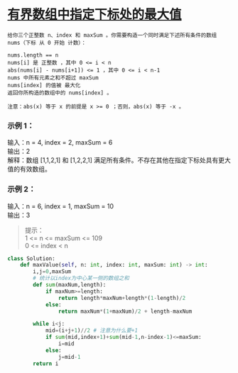 # [有界数组中指定下标处的最大值](https://leetcode.cn/problems/maximum-value-at-a-given-index-in-a-bounded-array/)
    给你三个正整数 n、index 和 maxSum 。你需要构造一个同时满足下述所有条件的数组 nums（下标 从 0 开始 计数）：

    nums.length == n
    nums[i] 是 正整数 ，其中 0 <= i < n
    abs(nums[i] - nums[i+1]) <= 1 ，其中 0 <= i < n-1
    nums 中所有元素之和不超过 maxSum
    nums[index] 的值被 最大化
    返回你所构造的数组中的 nums[index] 。

    注意：abs(x) 等于 x 的前提是 x >= 0 ；否则，abs(x) 等于 -x 。

### 示例 1：
输入：n = 4, index = 2,  maxSum = 6  
输出：2  
解释：数组 [1,1,2,1] 和 [1,2,2,1] 满足所有条件。不存在其他在指定下标处具有更大值的有效数组。  

### 示例 2：  
输入：n = 6, index = 1,  maxSum = 10  
输出：3  

>提示：  
>1 <= n <= maxSum <= 109  
>0 <= index < n  

```python
class Solution:
    def maxValue(self, n: int, index: int, maxSum: int) -> int:
        i,j=0,maxSum
        # 统计以index为中心某一侧的数组之和
        def sum(maxNum,length):
            if maxNum>=length:
                return length*maxNum+length*(1-length)/2
            else:
                return maxNum*(1+maxNum)/2 + length-maxNum

        while i<j:
            mid=(i+j+1)//2 # 注意为什么要+1
            if sum(mid,index+1)+sum(mid-1,n-index-1)<=maxSum:
                i=mid
            else:
                j=mid-1
        return i
```